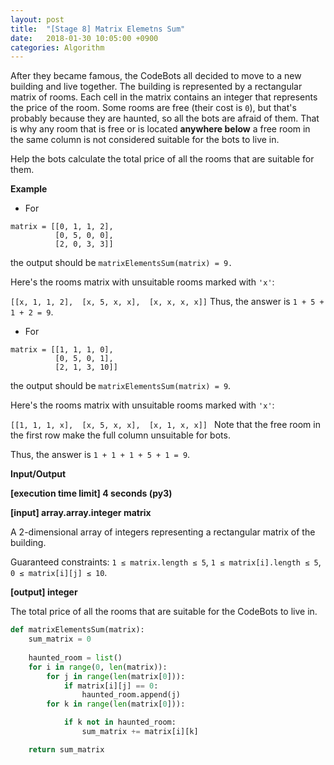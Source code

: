 ```yaml
---
layout: post
title:  "[Stage 8] Matrix Elemetns Sum"
date:   2018-01-30 10:05:00 +0900
categories: Algorithm
---
```


After they became famous, the CodeBots all decided to move to a new building and live together. The building is represented by a rectangular matrix of rooms. Each cell in the matrix contains an integer that represents the price of the room. Some rooms are free (their cost is `0`), but that's probably because they are haunted, so all the bots are afraid of them. That is why any room that is free or is located **anywhere below** a free room in the same column is not considered suitable for the bots to live in.

Help the bots calculate the total price of all the rooms that are suitable for them.

**Example**

- For

```
matrix = [[0, 1, 1, 2], 
          [0, 5, 0, 0], 
          [2, 0, 3, 3]]
```

the output should be
`matrixElementsSum(matrix) = 9.`

Here's the rooms matrix with unsuitable rooms marked with `'x'`:

`[[x, 1, 1, 2], 
 [x, 5, x, x], 
 [x, x, x, x]]`
Thus, the answer is `1 + 5 + 1 + 2 = 9`.

- For
```
matrix = [[1, 1, 1, 0], 
          [0, 5, 0, 1], 
          [2, 1, 3, 10]]
```
the output should be
`matrixElementsSum(matrix) = 9`.

Here's the rooms matrix with unsuitable rooms marked with `'x'`:

`[[1, 1, 1, x], 
 [x, 5, x, x], 
 [x, 1, x, x]]
 `
Note that the free room in the first row make the full column unsuitable for bots.

Thus, the answer is `1 + 1 + 1 + 5 + 1 = 9`.

**Input/Output**

**[execution time limit] 4 seconds (py3)**

**[input] array.array.integer matrix**

A 2-dimensional array of integers representing a rectangular matrix of the building.

Guaranteed constraints:
`1 ≤ matrix.length ≤ 5`,
`1 ≤ matrix[i].length ≤ 5`,
`0 ≤ matrix[i][j] ≤ 10`.

**[output] integer**

The total price of all the rooms that are suitable for the CodeBots to live in.

```python
def matrixElementsSum(matrix):
    sum_matrix = 0
    
    haunted_room = list()
    for i in range(0, len(matrix)):
        for j in range(len(matrix[0])):
            if matrix[i][j] == 0:
                haunted_room.append(j)
        for k in range(len(matrix[0])):

            if k not in haunted_room:
                sum_matrix += matrix[i][k]

    return sum_matrix
```